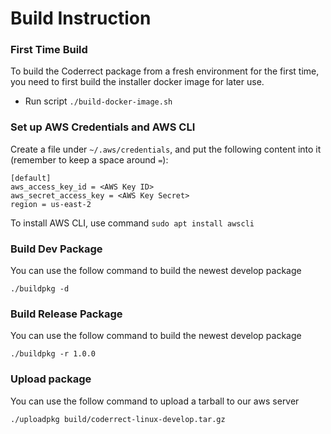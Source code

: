 # Build Instruction

### First Time Build
To build the Coderrect package from a fresh environment for the first time, you need to first build the installer docker image for later use.

- Run script `./build-docker-image.sh`

### Set up AWS Credentials and AWS CLI
Create a file under `~/.aws/credentials`, and put the following content into it (remember to keep a space around `=`):

```
[default]
aws_access_key_id = <AWS Key ID>
aws_secret_access_key = <AWS Key Secret>
region = us-east-2
```

To install AWS CLI, use command `sudo apt install awscli`

### Build Dev Package
You can use the follow command to build the newest develop package

```
./buildpkg -d
```

### Build Release Package

You can use the follow command to build the newest develop package

```
./buildpkg -r 1.0.0
```

### Upload package

You can use the follow command to upload a tarball to our aws server

```
./uploadpkg build/coderrect-linux-develop.tar.gz
```

